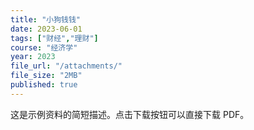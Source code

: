 ```yaml
---
title: "小狗钱钱"
date: 2023-06-01
tags: ["财经","理财"]
course: "经济学"
year: 2023
file_url: "/attachments/"
file_size: "2MB"
published: true
---
```


这是示例资料的简短描述。点击下载按钮可以直接下载 PDF。
